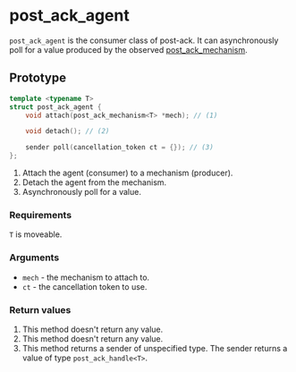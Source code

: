 # post_ack_agent

`post_ack_agent` is the consumer class of post-ack. It can asynchronously poll
for a value produced by the observed [post_ack_mechanism](headers/post-ack/post_ack_mechanism.md).

## Prototype

```cpp
template <typename T>
struct post_ack_agent {
	void attach(post_ack_mechanism<T> *mech); // (1)

	void detach(); // (2)

	sender poll(cancellation_token ct = {}); // (3)
};
```

1. Attach the agent (consumer) to a mechanism (producer).
2. Detach the agent from the mechanism.
1. Asynchronously poll for a value.

### Requirements

`T` is moveable.

### Arguments

 - `mech` - the mechanism to attach to.
 - `ct` - the cancellation token to use.

### Return values

1. This method doesn't return any value.
2. This method doesn't return any value.
3. This method returns a sender of unspecified type. The sender returns a value
of type `post_ack_handle<T>`.
